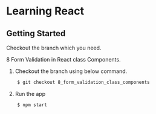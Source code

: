 # Learning React

## Getting Started

Checkout the branch which you need.

8 Form Validation in React class Components.

1. Checkout the branch using below command.

```sh
    $ git checkout 8_form_validation_class_components
```

2. Run the app

```sh
    $ npm start
```